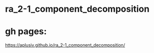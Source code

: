 # ra_2-1_component_decomposition



# gh pages:
https://aplusiv.github.io/ra_2-1_component_decomposition/